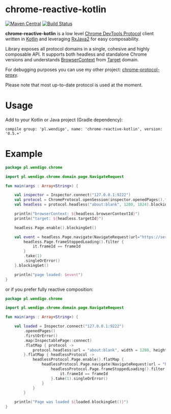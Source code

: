 # chrome-reactive-kotlin

[![Maven Central](https://maven-badges.herokuapp.com/maven-central/pl.wendigo/chrome-reactive-kotlin/badge.svg)](https://maven-badges.herokuapp.com/maven-central/pl.wendigo/chrome-reactive-kotlin) [![Build Status](https://travis-ci.org/wendigo/chrome-reactive-kotlin.svg?branch=master)](https://travis-ci.org/wendigo/chrome-reactive-kotlin)

**chrome-reactive-kotlin** is a low level [Chrome DevTools Protocol](https://chromedevtools.github.io/debugger-protocol-viewer/) client written in [Kotlin](https://kotlinlang.org) and leveraging [RxJava2](https://github.com/ReactiveX/RxJava) for easy composability. 

Library exposes all protocol domains in a single, cohesive and highly composable API. It supports both headless and standalone Chrome versions and understands [BrowserContext](https://chromedevtools.github.io/debugger-protocol-viewer/tot/Target/) from [Target]((https://chromedevtools.github.io/debugger-protocol-viewer/tot/Target/)) domain.

For debugging purposes you can use my other project: [chrome-protocol-proxy](https://github.com/wendigo/chrome-protocol-proxy).

Please note that most up-to-date protocol is used at the moment.



# Usage

Add to your Kotlin or Java project (Gradle dependency): 

```compile group: 'pl.wendigo', name: 'chrome-reactive-kotlin', version: '0.5.+'```

# Example

```kotlin
package pl.wendigo.chrome

import pl.wendigo.chrome.domain.page.NavigateRequest

fun main(args : Array<String>) {

    val inspector = Inspector.connect("127.0.0.1:9222")
    val protocol = ChromeProtocol.openSession(inspector.openedPages().firstOrError().blockingGet())
    val headless = protocol.headless("about:blank", 1280, 1024).blockingGet()

    println("browserContext: ${headless.browserContextId}")
    println("target: ${headless.targetId}")

    headless.Page.enable().blockingGet()

    val event = headless.Page.navigate(NavigateRequest(url="https://serafin.tech")).flatMap{ (frameId) ->
        headless.Page.frameStoppedLoading().filter {
            it.frameId == frameId
        }
        .take(1)
        .singleOrError()
    }.blockingGet()

    println("page loaded: $event")
}
```

or if you prefer fully reactive composition:

```kotlin
package pl.wendigo.chrome

import pl.wendigo.chrome.domain.page.NavigateRequest

fun main(args : Array<String>) {

    val loaded = Inspector.connect("127.0.0.1:9222")
        .openedPages()
        .firstOrError()
        .map(InspectablePage::connect)
        .flatMap { protocol ->
            protocol.headless(url = "about:blank", width = 1280, height = 1024)
        }.flatMap { headlessProtocol ->
            headlessProtocol.Page.enable().flatMap {
                headlessProtocol.Page.navigate(NavigateRequest(url = "https://serafin.tech")).flatMap { (frameId) ->
                    headlessProtocol.Page.frameStoppedLoading().filter {
                        it.frameId == frameId
                    }.take(1).singleOrError()
                }
            }
        }

    println("Page was loaded ${loaded.blockingGet()}")
}
```
